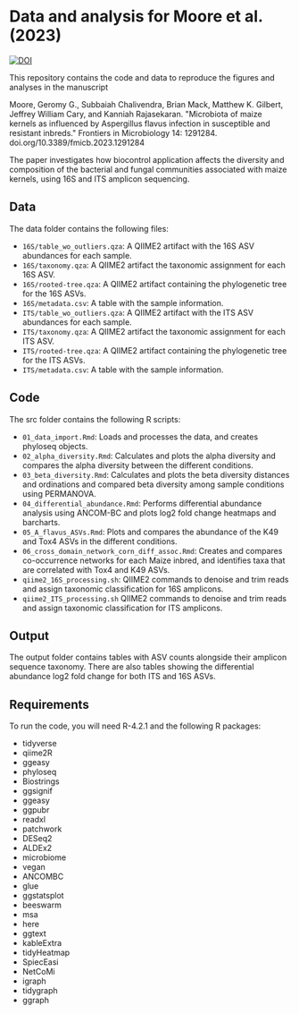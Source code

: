 # Data and analysis for Moore et al. (2023)

<!-- badges: start -->
[![DOI](https://img.shields.io/badge/DOI-10.15482/USDA.ADC/1529555-<COLOR>.svg)](https://doi.org/10.15482/USDA.ADC/1529555)
<!-- badges: end -->

This repository contains the code and data to reproduce the figures and analyses in the manuscript

Moore, Geromy G., Subbaiah Chalivendra, Brian Mack, Matthew K. Gilbert, Jeffrey William Cary, and Kanniah Rajasekaran. "Microbiota of maize kernels as influenced by Aspergillus flavus infection in susceptible and resistant inbreds." Frontiers in Microbiology 14: 1291284. doi.org/10.3389/fmicb.2023.1291284

The paper investigates how biocontrol application affects the diversity and composition of the bacterial and fungal communities associated with maize kernels, using 16S and ITS amplicon sequencing.


## Data

The data folder contains the following files:

- `16S/table_wo_outliers.qza`: A QIIME2 artifact with the 16S ASV abundances for each sample.
- `16S/taxonomy.qza`: A QIIME2 artifact the taxonomic assignment for each 16S ASV.
- `16S/rooted-tree.qza`: A QIIME2 artifact containing the phylogenetic tree for the 16S ASVs.
- `16S/metadata.csv`: A table with the sample information.
- `ITS/table_wo_outliers.qza`: A QIIME2 artifact with the ITS ASV abundances for each sample.
- `ITS/taxonomy.qza`: A QIIME2 artifact the taxonomic assignment for each ITS ASV.
- `ITS/rooted-tree.qza`: A QIIME2 artifact containing the phylogenetic tree for the ITS ASVs.
- `ITS/metadata.csv`: A table with the sample information.

## Code

The src folder contains the following R scripts:

- `01_data_import.Rmd`: Loads and processes the data, and creates phyloseq objects.
- `02_alpha_diversity.Rmd`: Calculates and plots the alpha diversity and compares the alpha diversity between the different conditions.
- `03_beta_diversity.Rmd`: Calculates and plots the beta diversity distances and ordinations and compared beta diversity among sample conditions using PERMANOVA.
- `04_differential_abundance.Rmd`: Performs differential abundance analysis using ANCOM-BC and plots log2 fold change heatmaps and barcharts.
- `05_A_flavus_ASVs.Rmd`: Plots and compares the abundance of the K49 and Tox4 ASVs in the different conditions.
- `06_cross_domain_network_corn_diff_assoc.Rmd`: Creates and compares co-occurrence networks for each Maize inbred, and identifies taxa that are correlated with Tox4 and K49 ASVs.
- `qiime2_16S_processing.sh`: QIIME2 commands to denoise and trim reads and assign taxonomic classification for 16S amplicons.
- `qiime2_ITS_processing.sh` QIIME2 commands to denoise and trim reads and assign taxonomic classification for ITS amplicons.

## Output

The output folder contains tables with ASV counts alongside their amplicon sequence taxonomy. There are also tables showing the differential abundance log2 fold change for both ITS and 16S ASVs.

## Requirements

To run the code, you will need R-4.2.1 and the following R packages:

- tidyverse
- qiime2R
- ggeasy
- phyloseq
- Biostrings
- ggsignif
- ggeasy
- ggpubr
- readxl
- patchwork
- DESeq2
- ALDEx2
- microbiome
- vegan
- ANCOMBC
- glue
- ggstatsplot
- beeswarm
- msa
- here
- ggtext
- kableExtra
- tidyHeatmap
- SpiecEasi
- NetCoMi
- igraph
- tidygraph
- ggraph
